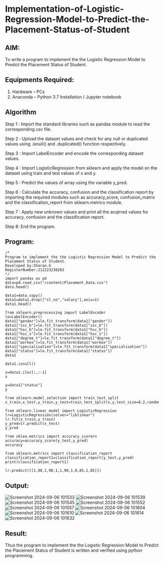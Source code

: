 # Implementation-of-Logistic-Regression-Model-to-Predict-the-Placement-Status-of-Student

## AIM:
To write a program to implement the the Logistic Regression Model to Predict the Placement Status of Student.

## Equipments Required:
1. Hardware – PCs
2. Anaconda – Python 3.7 Installation / Jupyter notebook

## Algorithm
Step 1 :
Import the standard libraries such as pandas module to read the corresponding csv file.

Step 2 :
Upload the dataset values and check for any null or duplicated values using .isnull() and .duplicated() function respectively.

Step 3 :
Import LabelEncoder and encode the corresponding dataset values.

Step 4 :
Import LogisticRegression from sklearn and apply the model on the dataset using train and test values of x and y.

Step 5 :
Predict the values of array using the variable y_pred.

Step 6 :
Calculate the accuracy, confusion and the classification report by importing the required modules such as accuracy_score, confusion_matrix and the classification_report from sklearn.metrics module.

Step 7 :
Apply new unknown values and print all the acqirred values for accuracy, confusion and the classification report.

Step 8:
End the program.
## Program:
```
/*
Program to implement the the Logistic Regression Model to Predict the Placement Status of Student.
Developed by:Sharan.G 
RegisterNumber:212223230203
*/
import pandas as pd
data=pd.read_csv("/content/Placement_Data.csv")
data.head()

data1=data.copy()
data1=data1.drop(["sl_no","salary"],axis=1)
data1.head()

from sklearn.preprocessing import LabelEncoder
le=LabelEncoder()
data1["gender"]=le.fit_transform(data1["gender"])
data1["ssc_b"]=le.fit_transform(data1["ssc_b"])
data1["hsc_b"]=le.fit_transform(data1["hsc_b"])
data1["hsc_s"]=le.fit_transform(data1["hsc_s"])
data1["degree_t"]=le.fit_transform(data1["degree_t"])
data1["workex"]=le.fit_transform(data1["workex"])
data1["specialisation"]=le.fit_transform(data1["specialisation"])
data1["status"]=le.fit_transform(data1["status"])
data1

data1.isnull()

x=data1.iloc[:,:-1]
x

y=data1["status"]
y

from sklearn.model_selection import train_test_split
x_train,x_test,y_train,y_test=train_test_split(x,y,test_size=0.2,random_state=0)

from sklearn.linear_model import LogisticRegression
lr=LogisticRegression(solver="liblinear")
lr.fit(x_train,y_train)
y_pred=lr.predict(x_test)
y_pred

from sklea.metrics import accuracy_scorern
accuracy=accuracy_score(y_test,y_pred)
accuracy

from sklearn.metrics import classification_report
classification_report1=classification_report(y_test,y_pred)
print(classification_report1)

lr.predict([[1,80,1,90,1,1,90,1,0,85,1,85]])
```

## Output:
![Screenshot 2024-09-06 101533](https://github.com/user-attachments/assets/f2274fd6-c392-4e41-9565-38bea3069e23)
![Screenshot 2024-09-06 101539](https://github.com/user-attachments/assets/fa4a1681-dea0-4f7a-82f4-96a2fbe27799)
![Screenshot 2024-09-06 101545](https://github.com/user-attachments/assets/8cfd0483-c1d3-41d9-8acf-a8206485dafd)
![Screenshot 2024-09-06 101552](https://github.com/user-attachments/assets/5d85a6c1-e84f-49e3-9309-e06430e66015)
![Screenshot 2024-09-06 101557](https://github.com/user-attachments/assets/6ea7db5a-125a-4966-a98d-3879540a7a12)
![Screenshot 2024-09-06 101604](https://github.com/user-attachments/assets/8dd76b5f-b2d5-4994-b4cd-870a8f4309c7)
![Screenshot 2024-09-06 101610](https://github.com/user-attachments/assets/ae68581b-ee99-401f-8a03-c183dee17125)
![Screenshot 2024-09-06 101614](https://github.com/user-attachments/assets/f3842248-2219-4e71-b75c-a54614879a06)
![Screenshot 2024-09-06 101632](https://github.com/user-attachments/assets/26bca60a-b260-4374-941e-0c07d243e612)


## Result:
Thus the program to implement the the Logistic Regression Model to Predict the Placement Status of Student is written and verified using python programming.
